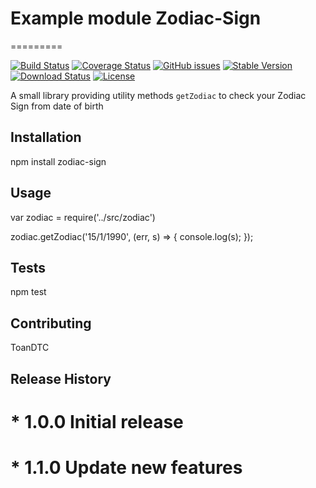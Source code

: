 # Example module Zodiac-Sign

=========

[![Build Status](https://travis-ci.org/uplinkhacker1992/Zodiac-Sign.svg?branch=master)](https://travis-ci.org/uplinkhacker1992/Zodiac-Sign) [![Coverage Status](https://coveralls.io/repos/github/uplinkhacker1992/Zodiac-Sign/badge.svg?branch=master)](https://coveralls.io/github/uplinkhacker1992/Zodiac-Sign?branch=master) [![GitHub issues](https://img.shields.io/github/issues/uplinkhacker1992/Zodiac-Sign.svg)](https://github.com/uplinkhacker1992/Zodiac-Sign/issues) [![Stable Version](https://img.shields.io/npm/v/zodiac-sign.svg)](https://www.npmjs.com/package/zodiac-sign) [![Download Status](https://img.shields.io/npm/dt/zodiac-sign.svg)](https://www.npmjs.com/package/zodiac-sign) [![License](https://img.shields.io/github/license/uplinkhacker1992/zodiac-sign.svg)](https://github.com/uplinkhacker1992/Zodiac-Sign/blob/master/LICENSE)

A small library providing utility methods `getZodiac` to check your Zodiac Sign from date of birth

## Installation

npm install zodiac-sign

## Usage

var zodiac = require('../src/zodiac')

zodiac.getZodiac('15/1/1990', (err, s) => { console.log(s); });

## Tests

npm test

## Contributing

ToanDTC

## Release History

# * 1.0.0 Initial release

# * 1.1.0 Update new features
